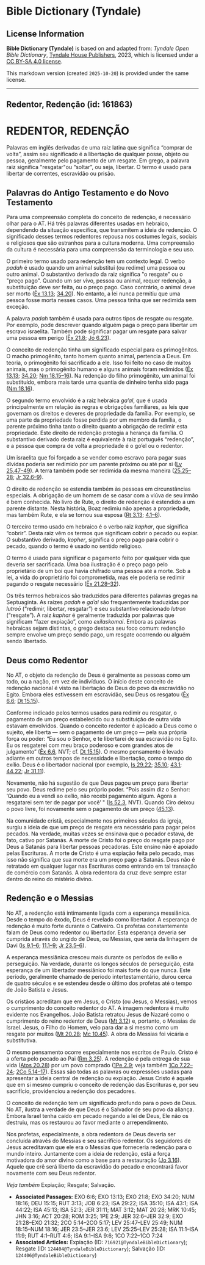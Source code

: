 # Bible Dictionary (Tyndale)

## License Information

**Bible Dictionary (Tyndale)** is based on and adapted from: _Tyndale Open Bible Dictionary_, [Tyndale House Publishers](https://tyndaleopenresources.com/), 2023, which is licensed under a [CC BY-SA 4.0 license](https://creativecommons.org/licenses/by-sa/4.0/legalcode.en).

This markdown version (created `2025-10-20`) is provided under the same license.



--------------------------------

## Redentor, Redenção (id: 161863)

REDENTOR, REDENÇÃO
==================

Palavras em inglês derivadas de uma raiz latina que significa “comprar de volta”, assim seu significado é a libertação de qualquer posse, objeto ou pessoa, geralmente pelo pagamento de um resgate. Em grego, a palavra raiz significa "resgatar"ou “soltar”, ou seja, libertar. O termo é usado para libertar de correntes, escravidão ou prisão.

Palavras do Antigo Testamento e do Novo Testamento
--------------------------------------------------

Para uma compreensão completa do conceito de redenção, é necessário olhar para o AT. Há três palavras diferentes usadas em hebraico, dependendo da situação específica, que transmitem a ideia de redenção. O significado desses termos redentores repousa nos costumes legais, sociais e religiosos que são estranhos para a cultura moderna. Uma compreensão da cultura é necessária para uma compreensão da terminologia e seu uso.

O primeiro termo usado para redenção tem um contexto legal. O verbo *padah* é usado quando um animal substitui (ou redime) uma pessoa ou outro animal. O substantivo derivado da raiz significa "o resgate" ou o "preço pago". Quando um ser vivo, pessoa ou animal, requer redenção, a substituição deve ser feita, ou o preço pago. Caso contrário, o animal deve ser morto ([Êx 13\.13](https://ref.ly/Exod13:13); [34\.20](https://ref.ly/Exod34:20)). No entanto, a lei nunca permitiu que uma pessoa fosse morta nesses casos. Uma pessoa tinha que ser redimida sem exceção.

A palavra *padah* também é usada para outros tipos de resgate ou resgate. Por exemplo, pode descrever quando alguém paga o preço para libertar um escravo israelita. Também pode significar pagar um resgate para salvar uma pessoa em perigo ([Êx 21\.8](https://ref.ly/Exod21:8); [Jó 6\.23](https://ref.ly/Job6:23)).

O conceito de redenção tinha um significado especial para os primogênitos. O macho primogênito, tanto homem quanto animal, pertencia a Deus. Em teoria, o primogênito foi sacrificado a ele. Isso foi feito no caso de muitos animais, mas o primogênito humano e alguns animais foram redimidos ([Êx 13\.13](https://ref.ly/Exod13:13); [34\.20](https://ref.ly/Exod34:20); [Nm 18\.15–16](https://ref.ly/Num18:15-Num18:16)). Na redenção do filho primogênito, um animal foi substituído, embora mais tarde uma quantia de dinheiro tenha sido paga ([Nm 18\.16](https://ref.ly/Num18:16)).

O segundo termo envolvido é a raiz hebraica *ga’al*, que é usada principalmente em relação às regras e obrigações familiares, as leis que governam os direitos e deveres de propriedade da família. Por exemplo, se uma parte da propriedade fosse perdida por um membro da família, o parente próximo tinha tanto o direito quanto a obrigação de redimir esta propriedade. Este direito de redenção protegia a herança da família. O substantivo derivado desta raiz é equivalente à raiz português “redenção”, e a pessoa que compra de volta a propriedade é o go’el ou o redentor.

Um israelita que foi forçado a se vender como escravo para pagar suas dívidas poderia ser redimido por um parente próximo ou até por si ([Lv 25\.47–49](https://ref.ly/Lev25:47-Lev25:49)). A terra também pode ser redimida da mesma maneira ([25\.25–28](https://ref.ly/Lev25:25-Lev25:28); [Jr 32\.6–9](https://ref.ly/Jer32:6-Jer32:9)).

O direito de redenção se estendia também às pessoas em circunstâncias especiais. A obrigação de um homem de se casar com a viúva de seu irmão é bem conhecida. No livro de Rute, o direito de redenção é estendido a um parente distante. Nesta história, Boaz redimiu não apenas a propriedade, mas também Rute, e ela se tornou sua esposa ([Rt 3\.13](https://ref.ly/Ruth3:13); [4\.1–6](https://ref.ly/Ruth4:1-Ruth4:6)).

O terceiro termo usado em hebraico é o verbo raiz *kaphar*, que significa “cobrir”. Desta raiz vêm os termos que significam cobrir o pecado ou expiar. O substantivo derivado, *kopher*, significa o preço pago para cobrir o pecado, quando o termo é usado no sentido religioso.

O termo é usado para significar o pagamento feito por qualquer vida que deveria ser sacrificada. Uma boa ilustração é o preço pago pelo proprietário de um boi que havia chifrado uma pessoa até a morte. Sob a lei, a vida do proprietário foi comprometida, mas ele poderia se redimir pagando o resgate necessário ([Êx 21\.28–32](https://ref.ly/Exod21:28-Exod21:32)).

Os três termos hebraicos são traduzidos para diferentes palavras gregas na Septuaginta. As raízes *padah* e *gaʾal* são frequentemente traduzidas por *lutroō* (“redimir, libertar, resgatar”) e seu substantivo relacionado *lutron* (“resgate”). A raiz *kaphar* é geralmente traduzida por palavras que significam “fazer expiação”, como *exilaskomai*. Embora as palavras hebraicas sejam distintas, o grego destaca seu foco comum: redenção sempre envolve um preço sendo pago, um resgate ocorrendo ou alguém sendo libertado.

Deus como Redentor
------------------

No AT, o objeto da redenção de Deus é geralmente as pessoas como um todo, ou a nação, em vez de indivíduos. O início deste conceito de redenção nacional é visto na libertação de Deus do povo da escravidão no Egito. Embora eles estivessem em escravidão, seu Deus os resgatou ([Êx 6\.6](https://ref.ly/Exod6:6); [Dt 15\.15](https://ref.ly/Deut15:15)).

Conforme indicado pelos termos usados para redimir ou resgatar, o pagamento de um preço estabelecido ou a substituição de outra vida estavam envolvidos. Quando o conceito redentor é aplicado a Deus como o sujeito, ele liberta — sem o pagamento de um preço — pela sua própria força ou poder: “Eu sou o Senhor, e te libertarei de sua escravidão no Egito. Eu os resgaterei com meu braço poderoso e com grandes atos de julgamento” ([Êx 6\.6](https://ref.ly/Exod6:6), NVT; cf. [Dt 15\.15](https://ref.ly/Deut15:15)). O mesmo pensamento é levado adiante em outros tempos de necessidade e libertação, como o tempo do exílio. Deus é o libertador nacional (por exemplo, [Is 29\.22](https://ref.ly/Isa29:22); [35\.10](https://ref.ly/Isa35:10); [43\.1](https://ref.ly/Isa43:1); [44\.22](https://ref.ly/Isa44:22); [Jr 31\.11](https://ref.ly/Jer31:11)).

Novamente, não há sugestão de que Deus pagou um preço para libertar seu povo. Deus redime pelo seu próprio poder. “Pois assim diz o Senhor: ‘Quando eu a vendi ao exílio, não recebi pagamento algum. Agora a resgatarei sem ter de pagar por você’ " ([Is 52\.3](https://ref.ly/Isa52:3), NVT). Quando Ciro deixou o povo livre, foi novamente sem o pagamento de um preço ([45\.13](https://ref.ly/Isa45:13)).

Na comunidade cristã, especialmente nos primeiros séculos da igreja, surgiu a ideia de que um preço de resgate era necessário para pagar pelos pecados. Na verdade, muitas vezes se ensinava que o pecador estava, de fato, cativo por Satanás. A morte de Cristo foi o preço do resgate pago por Deus a Satanás para libertar pessoas pecadoras. Este ensino não é apoiado pelas Escrituras. A morte de Cristo é uma expiação feita pelo pecado, mas isso não significa que sua morte era um preço pago a Satanás. Deus não é retratado em qualquer lugar nas Escrituras como entrando em tal transação de comércio com Satanás. A obra redentora da cruz deve sempre estar dentro do reino do mistério divino.

Redenção e o Messias
--------------------

No AT, a redenção está intimamente ligada com a esperança messiânica. Desde o tempo do êxodo, Deus é revelado como libertador. A esperança de redenção é muito forte durante o Cativeiro. Os profetas constantemente falam de Deus como redentor ou libertador. Esta esperança deveria ser cumprida através do ungido de Deus, ou Messias, que seria da linhagem de Davi ([Is 9\.1–6](https://ref.ly/Isa9:1-Isa9:6); [11\.1–9](https://ref.ly/Isa11:1-Isa11:9); [Jr 23\.5–6](https://ref.ly/Jer23:5-Jer23:6)).

A esperança messiânica cresceu mais durante os períodos de exílio e perseguição. Na verdade, durante os longos séculos de perseguição, esta esperança de um libertador messiânico foi mais forte do que nunca. Este período, geralmente chamado de período intertestamentário, durou cerca de quatro séculos e se estendeu desde o último dos profetas até o tempo de João Batista e Jesus.

Os cristãos acreditam que em Jesus, o Cristo (ou Jesus, o Messias), vemos o cumprimento do conceito redentor do AT. A imagem redentora é muito evidente nos Evangelhos. João Batista retratou Jesus de Nazaré como o cumprimento do reino redentor de Deus ([Mt 3\.12](https://ref.ly/Matt3:12)) e, portanto, o Messias de Israel. Jesus, o Filho do Homem, veio para dar a si mesmo como um resgate por muitos ([Mt 20\.28](https://ref.ly/Matt20:28); [Mc 10\.45](https://ref.ly/Mark10:45)). A obra do Messias foi vicária e substitutiva.

O mesmo pensamento ocorre especialmente nos escritos de Paulo. Cristo é a oferta pelo pecado ao Pai ([Rm 3\.25](https://ref.ly/Rom3:25)). A redenção é pela entrega de sua vida ([Atos 20\.28](https://ref.ly/Acts20:28)) por um povo comprado ([1Pe 2\.9](https://ref.ly/1Pet2:9); veja também [1Co 7\.22–24](https://ref.ly/1Cor7:22-1Cor7:24); [2Co 5\.14–17](https://ref.ly/2Cor5:14-2Cor5:17)). Essas são todas as palavras ou expressões usadas para apresentar a ideia central de redenção ou expiação. Jesus Cristo é aquele que em si mesmo cumpriu o conceito de redenção das Escrituras e, por seu sacrifício, providenciou a redenção dos pecadores.

O conceito de redenção tem um significado profundo para o povo de Deus. No AT, ilustra a verdade de que Deus é o Salvador de seu povo da aliança. Embora Israel tenha caído em pecado negando a lei de Deus, Ele não os destruiu, mas os restaurou ao favor mediante o arrependimento.

Nos profetas, especialmente, a obra redentora de Deus deveria ser concluída através do Messias e seu sacrifício redentor. Os seguidores de Jesus acreditavam que ele era o Messias que forneceria redenção para o mundo inteiro. Juntamente com a ideia de redenção, está a força motivadora do amor divino como a base para a restauração ([Jo 3\.16](https://ref.ly/John3:16)). Aquele que crê será liberto da escravidão do pecado e encontrará favor novamente com seu Deus redentor.

*Veja também* Expiação; Resgate; Salvação.

* **Associated Passages:** EXO 6:6; EXO 13:13; EXO 21:8; EXO 34:20; NUM 18:16; DEU 15:15; RUT 3:13; JOB 6:23; ISA 29:22; ISA 35:10; ISA 43:1; ISA 44:22; ISA 45:13; ISA 52:3; JER 31:11; MAT 3:12; MAT 20:28; MRK 10:45; JHN 3:16; ACT 20:28; ROM 3:25; 1PE 2:9; JER 32:6–JER 32:9; EXO 21:28–EXO 21:32; 2CO 5:14–2CO 5:17; LEV 25:47–LEV 25:49; NUM 18:15–NUM 18:16; JER 23:5–JER 23:6; LEV 25:25–LEV 25:28; ISA 11:1–ISA 11:9; RUT 4:1–RUT 4:6; ISA 9:1–ISA 9:6; 1CO 7:22–1CO 7:24
* **Associated Articles:** Expiação (ID: `716921@TyndaleBibleDictionary`); Resgate (ID: `124404@TyndaleBibleDictionary`); Salvação (ID: `124406@TyndaleBibleDictionary`)

